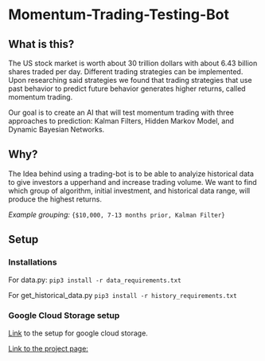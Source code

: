 # Momentum-Trading-Testing-Bot

## What is this?
The US stock market is worth about 30 trillion dollars with about 6.43 billion shares traded per day. Different trading strategies can be implemented. Upon researching said strategies we found that trading strategies that use past behavior to predict future behavior generates higher returns, called momentum trading.

Our goal is to create an AI that will test momentum trading with three approaches to prediction: Kalman Filters, Hidden Markov Model, and Dynamic Bayesian Networks.

## Why?
The Idea behind using a trading-bot is to be able to analyize historical data to give investors a upperhand and increase trading volume. We want to find which group of algorithm, initial investment, and historical data range, will produce the highest returns.

*Example grouping:* `{$10,000, 7-13 months prior, Kalman Filter}`

## Setup

### Installations
For data.py:
`pip3 install -r data_requirements.txt`

For get_historical_data.py
`pip3 install -r history_requirements.txt`

### Google Cloud Storage setup
[Link](https://cloud.google.com/storage/docs/reference/libraries#client-libraries-install-python) to
the setup for google cloud storage.


[Link to the project page:](https://github.com/users/Matthew-Beliveau/projects/2)
